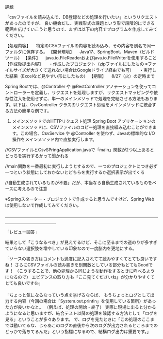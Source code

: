 課題

「csvファイルを読み込んで、DB登録などの処理を行いたい」というリクエストがあったのですが、
良い機会だし、実戦形式の課題という形で段階的にできる範囲を広げていこうと思うので、まずは以下の内容でプログラムを作成してみてください。

【処理内容】
　特定のCSVファイルの内容を読み込み、その内容を別名で同一フォルダに保存する。
【開発環境】
　Java17、SpringBoot、Maven（ビルドツール）
【条件】
　java.io.FileReaderおよびjava.io.FileWriterを使用すること
【作成後提出内容】
　・作成したプロジェクト（zipファイルにしたもの ※ファイルサイズが大きくて送れない場合はGoogleドライブ経由でも可）
　・実行した結果（Excelなど見やすい形にしたもの）
【期限】
　8/27（火）の定時まで




Spring Bootでは、@Controller や @RestController アノテーションを使ってコントローラーを定義し、リクエストを処理しますが、リクエストマッピングや依存性注入を使用せずに、単一のメインメソッドで処理を完結させる方法もあります。以下は、CsvController クラスのリクエスト処理をメインメソッドに統合する方法の簡単な例です。

1. メインメソッドでのHTTPリクエスト処理
Spring Boot アプリケーションのメインメソッドに、CSVファイルのコピー処理を直接組み込むことができます。この場合、CsvService や @Controller を使わず、Javaの標準的な I/O 操作をメインメソッド内で直接実行します。



//CSVファイルとCsvSPringApplication.javaで「main」関数が2つ以上あるとどっちを実行するかって聞かれる

//main関数を一番最初に実行しようとするので、一つのプロジェクトにつき必ず一つという状態にしておかないとどちらを実行するか選択表示が出てくる

//自動生成されているものが不要」だが、本当なら自動生成されているものをベースに考えるので注意

※Springスターター・プロジェクトで作成すると思うんですけど、Spring Webは使用しないで作成してみてください。

＿＿＿＿＿＿＿＿＿＿＿＿＿＿＿＿＿＿＿＿＿＿＿＿＿＿＿＿＿＿＿＿＿＿＿＿＿＿＿＿＿＿＿＿＿＿＿＿

「レビュー回答」

結果として「こうなるべき」が見えてるけど、そこに至るまでの道のりが多すぎていらない選択肢を増やしている印象なので一度脳内を更地にする。

「ソースの書き方はコメントも適度に記入されてて読みやすくてとても良いですね！
さらにCSVファイルの読み書きを別関数としている部分もとてもGoodです！
（こうすることで、他の処理から同じような動作をするときに呼べるようになるので）
エビデンスの取り方も「ここ見てくださいね」が分かりやすくてとても良いです👍」

「ちょっと気になるなっていう点を挙げるならば、
もうちょっとログとして出力する内容（今回の場合は「System.out.println」を使用している箇所）があった方が良いかなと。
（例えば、処理の開始・終了）
実際に現場に出ると分かるようになると思いますが、結合テスト以降の処理を確認する方法として「ログを見る」ということが多々あります。
で、ログを見たときに「この処理のここまでは動いてるな、じゃあこのログの直後から次のログが出力されるところまでのどっかで落ちてるんだ」という指標になるので、結構ログ出力は重要です。」
